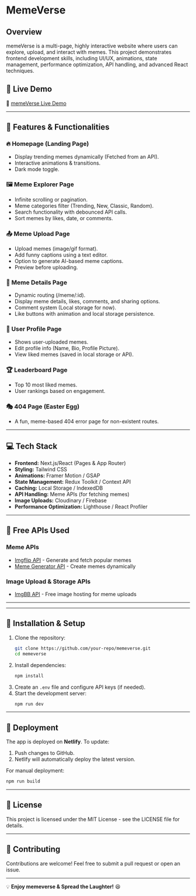 # MemeVerse

## Overview

memeVerse is a multi-page, highly interactive website where users can explore, upload, and interact with memes. This project demonstrates frontend development skills, including UI/UX, animations, state management, performance optimization, API handling, and advanced React techniques.

## 🚀 Live Demo

🔗 [memeVerse Live Demo](https://meme-verse-rank.netlify.app/)

---

## 🎯 Features & Functionalities

### 🔥 Homepage (Landing Page)

- Display trending memes dynamically (Fetched from an API).
- Interactive animations & transitions.
- Dark mode toggle.

### 🖼 Meme Explorer Page

- Infinite scrolling or pagination.
- Meme categories filter (Trending, New, Classic, Random).
- Search functionality with debounced API calls.
- Sort memes by likes, date, or comments.

### 📤 Meme Upload Page

- Upload memes (image/gif format).
- Add funny captions using a text editor.
- Option to generate AI-based meme captions.
- Preview before uploading.

### 📌 Meme Details Page

- Dynamic routing (/meme/:id).
- Display meme details, likes, comments, and sharing options.
- Comment system (Local storage for now).
- Like buttons with animation and local storage persistence.

### 👤 User Profile Page

- Shows user-uploaded memes.
- Edit profile info (Name, Bio, Profile Picture).
- View liked memes (saved in local storage or API).

### 🏆 Leaderboard Page

- Top 10 most liked memes.
- User rankings based on engagement.

### 🎭 404 Page (Easter Egg)

- A fun, meme-based 404 error page for non-existent routes.

---

## 💻 Tech Stack

- **Frontend:** Next.js/React (Pages & App Router)
- **Styling:** Tailwind CSS
- **Animations:** Framer Motion / GSAP
- **State Management:** Redux Toolkit / Context API
- **Caching:** Local Storage / IndexedDB
- **API Handling:** Meme APIs (for fetching memes)
- **Image Uploads:** Cloudinary / Firebase
- **Performance Optimization:** Lighthouse / React Profiler

---

## 🔗 Free APIs Used

### Meme APIs

- [Imgflip API](https://api.imgflip.com/) - Generate and fetch popular memes
- [Meme Generator API](https://meme-api.com/) - Create memes dynamically

### Image Upload & Storage APIs

- [ImgBB API](https://api.imgbb.com/) - Free image hosting for meme uploads

---

---

## 📂 Installation & Setup

1. Clone the repository:
   ```sh
   git clone https://github.com/your-repo/memeverse.git
   cd memeverse
   ```
2. Install dependencies:
   ```sh
   npm install
   ```
3. Create an `.env` file and configure API keys (if needed).
4. Start the development server:
   ```sh
   npm run dev
   ```

---

## 🚀 Deployment

The app is deployed on **Netlify**. To update:

1. Push changes to GitHub.
2. Netlify will automatically deploy the latest version.

For manual deployment:

```sh
npm run build
```

---

## 📜 License

This project is licensed under the MIT License - see the LICENSE file for details.

---

## 🤝 Contributing

Contributions are welcome! Feel free to submit a pull request or open an issue.

---

💡 **Enjoy memeverse & Spread the Laughter!** 😆
